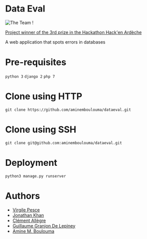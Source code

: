 # Data Eval

![The Team !](./open_data_hackathon_dataeval_team.jpg?raw=true)

[Project winner of the 3rd prize in the Hackathon Hack'en Ardèche](https://www.hackathon.com/event/hacken-ardeche-42895806512)

A web application that spots errors in databases

# Pre-requisites

```python 3```
```django 2```
```php 7```

# Clone using HTTP

```git clone https://github.com/aminemboulouma/dataeval.git```

# Clone using SSH

```git clone git@github.com:aminemboulouma/dataeval.git```

# Deployment

```python3 manage.py runserver```

# Authors

* [Virgile Pesce](https://github.com/Virgilus)
* [Jonathan Khan](https://github.com/johnkhansrc)
* [Clément Allègre](https://www.linkedin.com/in/cl%C3%A9ment-all%C3%A8gre-7360a478/)
* [Guillaume Granjon De Lepiney](https://www.linkedin.com/in/guillaume-granjon-de-lepiney-b53b73153/)
* [Amine M. Boulouma](https://www.linkedin.com/in/aminemboulouma/)
